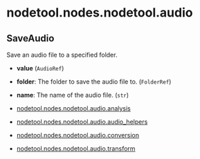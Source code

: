 # nodetool.nodes.nodetool.audio

## SaveAudio

Save an audio file to a specified folder.

- **value** (`AudioRef`)
- **folder**: The folder to save the audio file to.  (`FolderRef`)
- **name**: The name of the audio file. (`str`)

- [nodetool.nodes.nodetool.audio.analysis](audio/analysis.md)
- [nodetool.nodes.nodetool.audio.audio_helpers](audio/audio_helpers.md)
- [nodetool.nodes.nodetool.audio.conversion](audio/conversion.md)
- [nodetool.nodes.nodetool.audio.transform](audio/transform.md)
